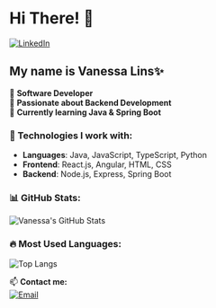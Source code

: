 # Hi There! 👋

[![LinkedIn](https://img.shields.io/badge/LinkedIn-Profile-blue)]([https://www.linkedin.com/in/seu-perfil/](https://www.linkedin.com/in/linsvanessa/))

## My name is Vanessa Lins✨

🔹 **Software Developer**  
🔹 **Passionate about Backend Development**  
🔹 **Currently learning Java & Spring Boot**  

### 🚀 Technologies I work with:
- **Languages**: Java, JavaScript, TypeScript, Python
- **Frontend**: React.js, Angular, HTML, CSS
- **Backend**: Node.js, Express, Spring Boot
 

### 📊 GitHub Stats:
![Vanessa's GitHub Stats](https://github-readme-streak-stats.herokuapp.com/?user=linsj-vanessa&theme=dark)

### 🔥 Most Used Languages:
![Top Langs](https://github-readme-stats.vercel.app/api/top-langs/?username=linsj-vanessa&layout=compact&theme=dark)


📫 **Contact me:**  
[![Email](https://img.shields.io/badge/Email-Contact-blue)](mailto:contato.vanessalins@gmail.com)
